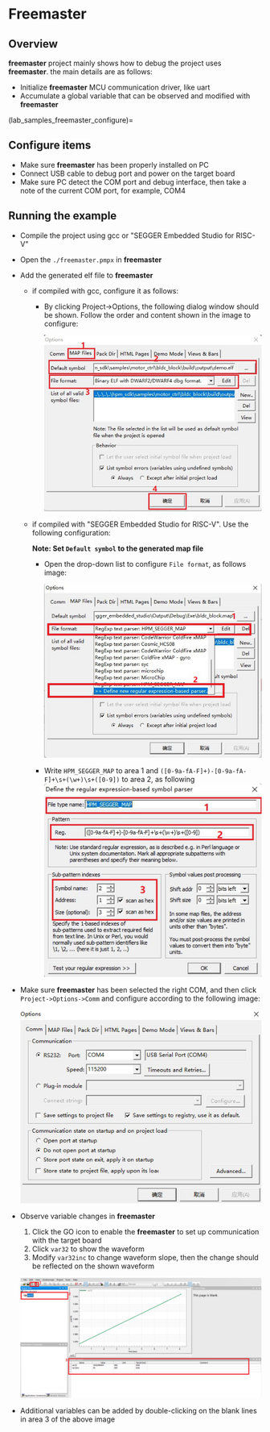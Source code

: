 # Freemaster

## Overview

**freemaster** project mainly shows how to debug the project uses **freemaster**. the main details are as follows:

- Initialize **freemaster** MCU communication driver, like uart
- Accumulate a global variable that can be observed and modified with **freemaster**

(lab_samples_freemaster_configure)=
## Configure items

- Make sure **freemaster** has been properly installed on PC
- Connect USB cable to debug port and power on the target board
- Make sure PC detect the COM port and debug interface, then take a note of the current COM port, for example, COM4

## Running the example

- Compile the project using gcc or "SEGGER Embedded Studio for RISC-V"
- Open the `./freemaster.pmpx` in **freemaster**
- Add the generated elf file to **freemaster**

  - if compiled with gcc, configure it as follows:

    - By clicking Project->Options, the following dialog window should be shown. Follow the order and content shown in the image to configure:

      ![image-1](../../../../assets/sdk/samples/freemaster_load_elf.png "image-1")

  - if compiled with "SEGGER Embedded Studio for RISC-V". Use the following configuration:

    **Note: Set `Default symbol` to the generated map file**
    - Open the drop-down list to configure `File format`, as follows image:

      ![image-2](../../../../assets/sdk/samples/freemaster_cfg_map_1.png "image-2")

    - Write `HPM_SEGGER_MAP` to area 1 and `([0-9a-fA-F]+)-[0-9a-fA-F]+\s+(\w+)\s+([0-9])` to area 2, as following
  	    ![image-3](../../../../assets/sdk/samples/freemaster_cfg_map_2.png "image-3")

- Make sure **freemaster** has been selected the right COM, and then click `Project->Options->Comm` and configure according to the following image:

    ![image-4](../../../../assets/sdk/samples/freemaster_cfg_com.png "image-4")

- Observe variable changes in **freemaster**

  1. Click the GO icon to enable the **freemaster** to set up communication with the target board
  2. Click `var32` to show the waveform
  3. Modify `var32inc` to change waveform slope, then the change should be reflected on the shown waveform

    ![image-5](../../../../assets/sdk/samples/freemaster_demo_run.png "image-5")

- Additional variables can be added by double-clicking on the blank lines in area 3 of the above image
